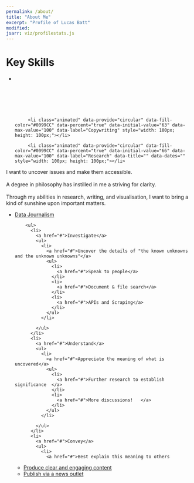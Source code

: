 ```yaml
---
permalink: /about/
title: "About Me"
excerpt: "Profile of Lucas Batt"
modified:
jsarr: viz/profilestats.js
---
```

<div class="container">
  <h1 class="stats">Key Skills</h1>
  <ul class="graphs stats-container centered biggie">			
          <li class="animated" data-provide="circular" data-fill-color="#0099CC" data-percent="true" data-initial-value="40" data-max-value="100" data-label="Data Wrangling" data-title="" data-dates="" style="width: 100px; height: 100px;">
          </li>

         <li class="animated" data-provide="circular" data-fill-color="#0099CC" data-percent="true" data-initial-value="63" data-max-value="100" data-label="Copywriting" style="width: 100px; height: 100px;"></li>  

         <li class="animated" data-provide="circular" data-fill-color="#0099CC" data-percent="true" data-initial-value="66" data-max-value="100" data-label="Research" data-title="" data-dates="" style="width: 100px; height: 100px;"></li>                     
  </ul>
  </div>
<div class="about-intro">
I want to uncover issues and make them accessible.
<br><br>
A degree in philosophy has instilled in me a striving for clarity.
<br><br>
Through my abilities in research, writing, and visualisation, I want to bring a kind of sunshine upon important matters.
</div>
<div class="bottom-padding">
</div>

  <div class="tree">
    <ul>
      <li>
        <a href="#">Data Journalism</a>

        <ul>
          <li>
            <a href="#">Investigate</a>
            <ul>
              <li>
                <a href="#">Uncover the details of "the known unknowns and the unknown unknowns"</a>
                <ul>
                  <li>
                    <a href="#">Speak to people</a>
                  </li>
                  <li>
                    <a href="#">Document & file search</a>
                  </li>
                  <li>
                    <a href="#">APIs and Scraping</a>
                  </li>
                </ul>
              </li>

            </ul>
          </li>
          <li>
            <a href="#">Understand</a>
            <ul>
              <li>
                <a href="#">Appreciate the meaning of what is uncovered</a>
                <ul>
                  <li>
                    <a href="#">Further research to establish significance	</a>
                  </li>
                  <li>
                    <a href="#">More discussions!	</a>
                  </li>
                </ul>
              </li>

            </ul>
          </li>
          <li>
            <a href="#">Convey</a>
            <ul>
              <li>
                <a href="#">Best explain this meaning to others
  </a>
                <ul>
                  <li>
                    <a href="#">Produce clear and engaging content</a>
                  </li>
                  <li>
                    <a href="#">Publish via a news outlet
  </a>
                  </li>
                </ul>
            </ul>
            </li>
        </ul>
  </div>
